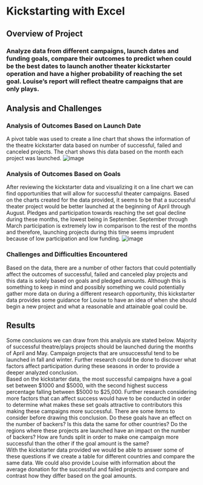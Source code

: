 # Kickstarting with Excel
## Overview of Project
### Analyze data from different campaigns, launch dates and funding goals, compare their outcomes to predict when could be the best dates to launch another theater kickstarter operation and have a higher probability of reaching the set goal. Louise’s report will reflect theatre campaigns that are only plays. 
## Analysis and Challenges
### Analysis of Outcomes Based on Launch Date
A pivot table was used to create a line chart that shows the information of the theatre kickstarter data based on number of successful, failed and canceled projects.
The chart shows this data based on the month each project was launched.
![image](https://user-images.githubusercontent.com/103762229/166162187-3d453197-ec95-42fa-9429-f0654388727f.png)
 
### Analysis of Outcomes Based on Goals
After reviewing the kickstarter data and visualizing it on a line chart we can find opportunities that will allow for successful theater campaigns. Based on the charts created for the data provided, it seems to be that a successful theater project would be better launched at the beginning of April through August. Pledges and participation towards reaching the set goal decline during these months, the lowest being in September. September through March participation is extremely low in comparison to the rest of the months and therefore, launching projects during this time seems imprudent because of low participation and low funding. 
![image](https://user-images.githubusercontent.com/103762229/166162203-dd1f6a22-c655-4679-a47d-f4710fa4cc3b.png)

### Challenges and Difficulties Encountered
Based on the data, there are a number of other factors that could potentially affect the outcomes of successful, failed and canceled play projects and this data is solely based on goals and pledged amounts. Although this is something to keep in mind and possibly something we could potentially gather more data on during a different research opportunity, this kickstarter data provides some guidance for Louise to have an idea of when she should begin a new project and what a reasonable and attainable goal could be.
## Results
Some conclusions we can draw from this analysis are stated below.
Majority of successful theatre/plays projects should be launched during the months of April and May. Campaign projects that are unsuccessful tend to be launched in fall and winter. Further research could be done to discover what factors affect participation during these seasons in order to provide a deeper analyzed conclusion.  
Based on the kickstarter data, the most successful campaigns have a goal set between $1000 and $5000, with the second highest success percentage falling between $5000 to $25,000. Further research considering more factors that can affect success would have to be conducted in order to determine what makes these set goals attractive to contributors this making these campaigns more successful. 
There are some items to consider before drawing this conclusion. Do these goals have an effect on the number of backers? Is this data the same for other countries? Do the regions where these projects are launched have an impact on the number of backers? How are funds split in order to make one campaign more successful than the other if the goal amount is the same?  
With the kickstarter data provided we would be able to answer some of these questions if we create a table for different countries and compare the same data. We could also provide Louise with information about the average donation for the successful and failed projects and compare and contrast how they differ based on the goal amounts. 

